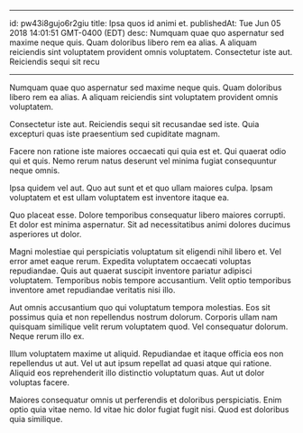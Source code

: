 
---
id: pw43i8gujo6r2giu
title: Ipsa quos id animi et.
publishedAt: Tue Jun 05 2018 14:01:51 GMT-0400 (EDT)
desc: Numquam quae quo aspernatur sed maxime neque quis. Quam doloribus libero rem ea alias. A aliquam reiciendis sint voluptatem provident omnis voluptatem. Consectetur iste aut. Reiciendis sequi sit recu

---



Numquam quae quo aspernatur sed maxime neque quis. Quam doloribus libero rem ea alias. A aliquam reiciendis sint voluptatem provident omnis voluptatem.
 Consectetur iste aut. Reiciendis sequi sit recusandae sed iste. Quia excepturi quas iste praesentium sed cupiditate magnam.
 Facere non ratione iste maiores occaecati qui quia est et. Qui quaerat odio qui et quis. Nemo rerum natus deserunt vel minima fugiat consequuntur neque omnis.


Ipsa quidem vel aut. Quo aut sunt et et quo ullam maiores culpa. Ipsam voluptatem et est ullam voluptatem est inventore itaque ea.
 Quo placeat esse. Dolore temporibus consequatur libero maiores corrupti. Et dolor est minima aspernatur. Sit ad necessitatibus animi dolores ducimus asperiores ut dolor.
 Magni molestiae qui perspiciatis voluptatum sit eligendi nihil libero et. Vel error amet eaque rerum. Expedita voluptatem occaecati voluptas repudiandae. Quis aut quaerat suscipit inventore pariatur adipisci voluptatem. Temporibus nobis tempore accusantium. Velit optio temporibus inventore amet repudiandae veritatis nisi illo.


Aut omnis accusantium quo qui voluptatum tempora molestias. Eos sit possimus quia et non repellendus nostrum dolorum. Corporis ullam nam quisquam similique velit rerum voluptatem quod. Vel consequatur dolorum. Neque rerum illo ex.
 Illum voluptatem maxime ut aliquid. Repudiandae et itaque officia eos non repellendus ut aut. Vel ut aut ipsum repellat ad quasi atque qui ratione. Aliquid eos reprehenderit illo distinctio voluptatum quas. Aut ut dolor voluptas facere.
 Maiores consequatur omnis ut perferendis et doloribus perspiciatis. Enim optio quia vitae nemo. Id vitae hic dolor fugiat fugit nisi. Quod est doloribus quia similique.

